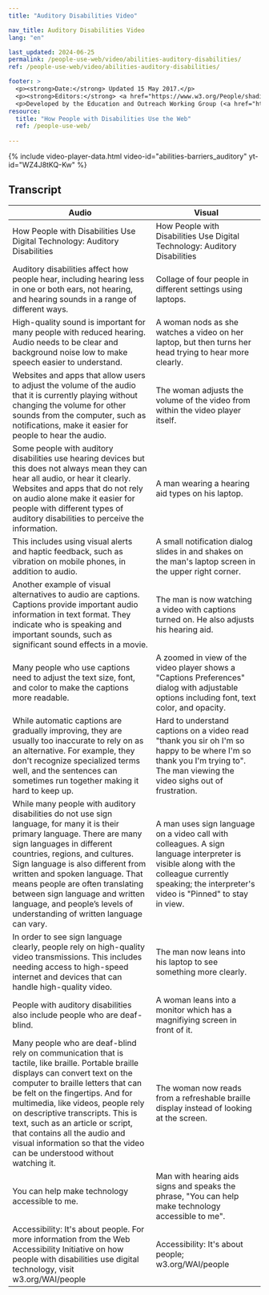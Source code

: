 ```yaml
---
title: "Auditory Disabilities Video"

nav_title: Auditory Disabilities Video
lang: "en"

last_updated: 2024-06-25
permalink: /people-use-web/video/abilities-auditory-disabilities/
ref: /people-use-web/video/abilities-auditory-disabilities/

footer: >
  <p><strong>Date:</strong> Updated 15 May 2017.</p>
  <p><strong>Editors:</strong> <a href="https://www.w3.org/People/shadi/">Shadi Abou_Zahra</a>. Previous editor: <a href="https://www.w3.org/People/Brewer/">Judy Brewer</a>. <a href="https://www.w3.org/WAI/intro/people-use-web/acknowledgments">Acknowledgments</a>.</p>
  <p>Developed by the Education and Outreach Working Group (<a href="http://www.w3.org/WAI/EO/">EOWG</a>). Previously developed with the <a href="https://www.w3.org/WAI/EO/2008/wai-age-tf">WAI-AGE Task Force</a>, with support of the <a href="https://www.w3.org/WAI/WAI-AGE/">WAI-AGE Project</a>.</p>
resource:
  title: "How People with Disabilities Use the Web"
  ref: /people-use-web/
  
---
```


{% include video-player-data.html
    video-id="abilities-barriers_auditory"
    yt-id="WZ4J8tKQ-Kw"
%}

## Transcript

<table>
  <thead>
    <tr>
      <th>
        Audio
      </th>
      <th>
        Visual
      </th>
    </tr>
  </thead>
  <tbody>
    <tr>
      <td>
        How People with Disabilities Use Digital Technology: Auditory Disabilities
      </td>
      <td>
        How People with Disabilities Use Digital Technology: Auditory Disabilities
      </td>
    </tr>
    <tr>
      <td>
        Auditory disabilities affect how people hear, including hearing less in one or both ears, not hearing, and hearing sounds in a range of different ways.
      </td>
      <td>
        Collage of four people in different settings using laptops.
      </td>
    </tr>
    <tr>
      <td>
        High-quality sound is important for many people with reduced hearing. Audio needs to be clear and background noise low to make speech easier to understand.
      </td>
      <td>
        A woman nods as she watches a video on her laptop, but then turns her head trying to hear more clearly.
      </td>
    </tr>
    <tr>
      <td>
        Websites and apps that allow users to adjust the volume of the audio that it is currently playing without changing the volume for other sounds from the computer, such as notifications, make it easier for people to hear the audio.
      </td>
      <td>
        The woman adjusts the volume of the video from within the video player itself.
      </td>
    </tr>
    <tr>
      <td>
        Some people with auditory disabilities use hearing devices but this does not always mean they can hear all audio, or hear it clearly. Websites and apps that do not rely on audio alone make it easier for people with different types of auditory disabilities to perceive the information.
      </td>
      <td>
        A man wearing a hearing aid types on his laptop.
      </td>
    </tr>
    <tr>
      <td>
        This includes using visual alerts and haptic feedback, such as vibration on mobile phones, in addition to audio.
      </td>
      <td>
        A small notification dialog slides in and shakes on the man's laptop screen in the upper right corner.
      </td>
    </tr>
    <tr>
      <td>
        Another example of visual alternatives to audio are captions. Captions provide important audio information in text format. They indicate who is speaking and important sounds, such as significant sound effects in a movie.
      </td>
      <td>
        The man is now watching a video with captions turned on. He also adjusts his hearing aid.
      </td>
    </tr>
    <tr>
      <td>
        Many people who use captions need to adjust the text size, font, and color to make the captions more readable.
      </td>
      <td>
        A zoomed in view of the video player shows a "Captions Preferences" dialog with adjustable options including font, text color, and opacity.
      </td>
    </tr>
    <tr>
      <td>
        While automatic captions are gradually improving, they are usually too inaccurate to rely on as an alternative. For example, they don't recognize specialized terms well, and the sentences can sometimes run together making it hard to keep up.
      </td>
      <td>
        Hard to understand captions on a video read "thank you sir oh I'm so happy to be where I'm so thank you I'm trying to". The man viewing the video sighs out of frustration.
      </td>
    </tr>
    <tr>
      <td>
        While many people with auditory disabilities do not use sign language, for many it is their primary language. There are many sign languages in different countries, regions, and cultures. Sign language is also different from written and spoken language. That means people are often translating between sign language and written language, and people’s levels of understanding of written language can vary.
      </td>
      <td>
        A man uses sign language on a video call with colleagues. A sign language interpreter is visible along with the colleague currently speaking; the interpreter's video is "Pinned" to stay in view.
      </td>
    </tr>
    <tr>
      <td>
        In order to see sign language clearly, people rely on high-quality video transmissions. This includes needing access to high-speed internet and devices that can handle high-quality video.
      </td>
      <td>
        The man now leans into his laptop to see something more clearly.
      </td>
    </tr>
    <tr>
      <td>
        People with auditory disabilities also include people who are deaf-blind.
      </td>
      <td>
        A woman leans into a monitor which has a magnifiying screen in front of it.
      </td>
    </tr>
    <tr>
      <td>
        Many people who are deaf-blind rely on communication that is tactile, like braille. Portable braille displays can convert text on the computer to braille letters that can be felt on the fingertips. And for multimedia, like videos, people rely on descriptive transcripts. This is text, such as an article or script, that contains all the audio and visual information so that the video can be understood without watching it.
      </td>
      <td>
        The woman now reads from a refreshable braille display instead of looking at the screen.
      </td>
    </tr>
    <tr>
      <td>
        You can help make technology accessible to me.
      </td>
      <td>
        Man with hearing aids signs and speaks the phrase, "You can help make technology accessible to me".
      </td>
    </tr>
    <tr>
      <td>
        Accessibility: It's about people. For more information from the Web Accessibility Initiative on how people with disabilities use digital technology, visit w3.org/WAI/people
      </td>
      <td>
        Accessibility: It's about people; w3.org/WAI/people
      </td>
    </tr>
  </tbody>
</table>